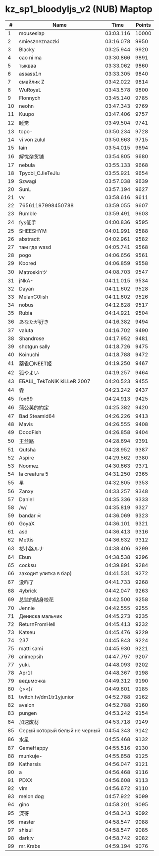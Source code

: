# kz_sp1_bloodyljs_v2 (NUB) Maptop

|  # | Name | Time | Points |
|-------------- | -------------- | -------------- | -------------- | 
| 1 | mouseslap | 03:03.116 | 10000 | 
| 2 | smieszneznaczki | 03:16.078 | 9950 | 
| 3 | Blacky | 03:25.944 | 9920 | 
| 4 | cao ni ma | 03:30.866 | 9891 | 
| 5 | тыкваа | 03:33.062 | 9860 | 
| 6 | assass1n | 03:33.305 | 9840 | 
| 7 | смайлик Z | 03:42.022 | 9814 | 
| 8 | WuRoyaL | 03:43.578 | 9800 | 
| 9 | Flonnych | 03:45.140 | 9785 | 
| 10 | neohn | 03:47.343 | 9769 | 
| 11 | Kuupo | 03:47.406 | 9757 | 
| 12 | 睡觉 | 03:49.504 | 9741 | 
| 13 | topo- | 03:50.234 | 9728 | 
| 14 | vi von zulul | 03:50.663 | 9715 | 
| 15 | lain | 03:54.015 | 9694 | 
| 16 | 解忧杂货铺 | 03:54.805 | 9680 | 
| 17 | nebula | 03:55.133 | 9668 | 
| 18 | Tpycbl_CJIeTeJIu | 03:55.921 | 9654 | 
| 19 | Szwagi | 03:57.038 | 9639 | 
| 20 | SunL | 03:57.194 | 9627 | 
| 21 | vv | 03:58.616 | 9611 | 
| 22 | 76561197998450788 | 03:59.055 | 9607 | 
| 23 | Rumble | 03:59.491 | 9603 | 
| 24 | fys低手 | 04:00.836 | 9595 | 
| 25 | SHEESHYM | 04:01.991 | 9588 | 
| 26 | abstractt | 04:02.961 | 9582 | 
| 27 | там где wasd | 04:05.741 | 9568 | 
| 28 | pogo | 04:06.656 | 9561 | 
| 29 | Kbored | 04:06.859 | 9558 | 
| 30 | Matroskinツ | 04:08.703 | 9547 | 
| 31 | jNkA- | 04:11.015 | 9534 | 
| 32 | Dayan | 04:11.602 | 9528 | 
| 33 | MelanC0lish | 04:11.602 | 9526 | 
| 34 | nobus | 04:12.828 | 9517 | 
| 35 | Rubia | 04:14.921 | 9504 | 
| 36 | あなたが好き | 04:16.382 | 9494 | 
| 37 | valuta | 04:16.702 | 9490 | 
| 38 | Shandrose | 04:17.952 | 9481 | 
| 39 | shotgun sally | 04:18.726 | 9475 | 
| 40 | Koinuchi | 04:18.788 | 9472 | 
| 41 | 薬雀〇NEET姬 | 04:19.250 | 9467 | 
| 42 | 狐やよい | 04:19.257 | 9464 | 
| 43 | ЕБАШ_ TekToNiK kiLLeR 2007 | 04:20.523 | 9455 | 
| 44 | 霖 | 04:23.242 | 9437 | 
| 45 | fox69 | 04:24.913 | 9425 | 
| 46 | 蒲公英的約定 | 04:25.382 | 9420 | 
| 47 | Bad Steamid64 | 04:26.226 | 9413 | 
| 48 | Mavis | 04:26.555 | 9408 | 
| 49 | DoodFish | 04:26.858 | 9404 | 
| 50 | 王丝路 | 04:28.694 | 9391 | 
| 51 | Qutsha | 04:28.952 | 9387 | 
| 52 | Aspire | 04:29.562 | 9380 | 
| 53 | Noomez | 04:30.663 | 9371 | 
| 54 | la creatura 5 | 04:31.250 | 9365 | 
| 55 | 星 | 04:32.805 | 9353 | 
| 56 | Zanxy | 04:33.257 | 9348 | 
| 57 | Daniel | 04:35.336 | 9333 | 
| 58 | /w/ | 04:35.819 | 9327 | 
| 59 | bandar ☠ | 04:36.069 | 9323 | 
| 60 | GoyaX | 04:36.101 | 9321 | 
| 61 | asd | 04:36.413 | 9316 | 
| 62 | Mettis | 04:36.632 | 9312 | 
| 63 | 桜小路ルナ | 04:38.406 | 9299 | 
| 64 | Ebun | 04:38.538 | 9296 | 
| 65 | cocksu | 04:39.891 | 9284 | 
| 66 | заходит улитка в бар) | 04:41.531 | 9272 | 
| 67 | 没咋了 | 04:41.733 | 9268 | 
| 68 | 4ybrick | 04:42.047 | 9263 | 
| 69 | 总监的贴身校花 | 04:42.500 | 9258 | 
| 70 | Jennie | 04:42.555 | 9255 | 
| 71 | Дениска мальчик | 04:45.273 | 9235 | 
| 72 | ReturnFromHell | 04:45.413 | 9232 | 
| 73 | Katseu | 04:45.476 | 9229 | 
| 74 | 237 | 04:45.843 | 9224 | 
| 75 | matti sami | 04:45.930 | 9221 | 
| 76 | animepsih | 04:47.797 | 9207 | 
| 77 | yuki. | 04:48.093 | 9202 | 
| 78 | Apr1l | 04:48.367 | 9198 | 
| 79 | ведьмочка | 04:49.312 | 9190 | 
| 80 | (;><)/ | 04:49.601 | 9185 | 
| 81 | twitch.tv/dm1tr1yjunior | 04:52.788 | 9162 | 
| 82 | avalon | 04:52.788 | 9160 | 
| 83 | pungen | 04:53.242 | 9154 | 
| 84 | 加速废材 | 04:53.718 | 9149 | 
| 85 | Серый который белый не черный | 04:54.343 | 9142 | 
| 86 | 水星 | 04:55.468 | 9132 | 
| 87 | GameHappy | 04:55.516 | 9130 | 
| 88 | munkuje- | 04:55.858 | 9125 | 
| 89 | Katharsis | 04:56.047 | 9121 | 
| 90 | a | 04:56.468 | 9116 | 
| 91 | PDXX | 04:56.608 | 9113 | 
| 92 | vlm | 04:56.672 | 9110 | 
| 93 | melon dog | 04:57.922 | 9099 | 
| 94 | gino | 04:58.201 | 9095 | 
| 95 | 深哥 | 04:58.343 | 9092 | 
| 96 | master | 04:58.547 | 9088 | 
| 97 | shisui | 04:58.547 | 9085 | 
| 98 | dark;v | 04:58.742 | 9082 | 
| 99 | mr.Krabs | 04:59.194 | 9076 | 

